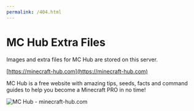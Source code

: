 ```yaml
---
permalink: /404.html
---
```


# MC Hub Extra Files

Images and extra files for MC Hub are stored on this server. 

[https://minecraft-hub.com](https://minecraft-hub.com)

MC Hub is a free website with amazing tips, seeds, facts and command guides to help you become a Minecraft PRO in no time!

![MC Hub - minecraft-hub.com](https://exf.minecraft-hub.com/logos/achievement.png)
